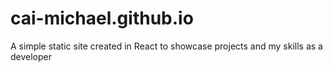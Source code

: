 # cai-michael.github.io

A simple static site created in React to showcase projects and my skills as a developer